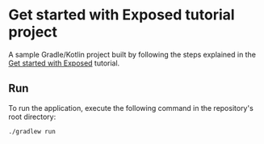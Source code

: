 # Get started with Exposed tutorial project

A sample Gradle/Kotlin project built by following the steps explained in
the [Get started with Exposed](https://jetbrains.github.io/Exposed/getting-started-with-exposed.html) tutorial.

## Run

To run the application, execute the following command in the repository's root directory:

```bash
./gradlew run
```
